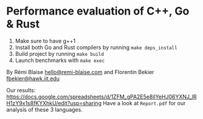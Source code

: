 # Performance evaluation of C++, Go & Rust

1) Make sure to have g++1
2) Install both Go and Rust compilers by running `make deps_install`
3) Build project by running `make build`
4) Launch benchmarks with `make exec`

By Rémi Blaise <hello@remi-blaise.com> and Florentin Bekier <fbekier@hawk.iit.edu>

Our results: https://docs.google.com/spreadsheets/d/1ZFM_gPA2E5e8ilYeHJ06YXNJ_lRH1zY9x1s8fKYXhkU/edit?usp=sharing
Have a look at `Report.pdf` for our analysis of these 3 languages.
